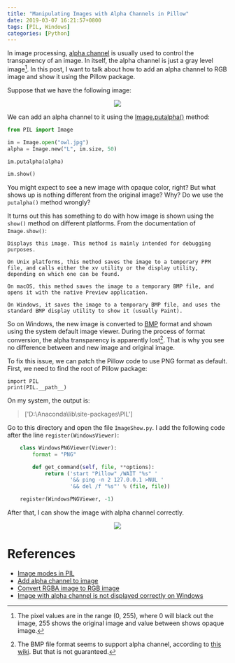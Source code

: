 ```yaml
---
title: "Manipulating Images with Alpha Channels in Pillow"
date: 2019-03-07 16:21:57+0800
tags: [PIL, Windows]
categories: [Python]
---
```


In image processing, [alpha channel](https://www.makeuseof.com/tag/alpha-channel-images-mean/) is usually used to control the transparency of an image.
In itself, the alpha channel is just a gray level image[^1].
In this post, I want to talk about how to add an alpha channel to RGB image and show it using the Pillow package.

<!--more-->

Suppose that we have the following image:

<p align="center">
<img src="https://blog-resource-1257868508.file.myqcloud.com/20200222142548.jpg">
</p>

We can add an alpha channel to it using the [Image.putalpha()](https://pillow.readthedocs.io/en/stable/reference/Image.html#PIL.Image.Image.putalpha) method:

```python
from PIL import Image

im = Image.open("owl.jpg")
alpha = Image.new("L", im.size, 50)

im.putalpha(alpha)

im.show()
```

You might expect to see a new image with opaque color, right?
But what shows up is nothing different from the original image?
Why? Do we use the `putalpha()` method wrongly?

It turns out this has something to do with how image is shown using the `show()` method on different platforms.
From the documentation of `Image.show()`:

```
Displays this image. This method is mainly intended for debugging purposes.

On Unix platforms, this method saves the image to a temporary PPM file, and calls either the xv utility or the display utility, depending on which one can be found.

On macOS, this method saves the image to a temporary BMP file, and opens it with the native Preview application.

On Windows, it saves the image to a temporary BMP file, and uses the standard BMP display utility to show it (usually Paint).
```

So on Windows, the new image is converted to [BMP](https://en.wikipedia.org/wiki/BMP_file_format) format and shown using the system default image viewer.
During the process of format conversion, the alpha transparency is apparently lost[^2].
That is why you see no difference between and new image and original image.

To fix this issue, we can patch the Pillow code to use PNG format as default.
First, we need to find the root of Pillow package:

```
import PIL
print(PIL.__path__)
```

On my system, the output is:

> ['D:\\Anaconda\\lib\\site-packages\\PIL']

Go to this directory and open the file `ImageShow.py`.
I add the following code after the line `register(WindowsViewer)`:

```python
    class WindowsPNGViewer(Viewer):
        format = "PNG"

        def get_command(self, file, **options):
            return ('start "Pillow" /WAIT "%s" '
                    '&& ping -n 2 127.0.0.1 >NUL '
                    '&& del /f "%s"' % (file, file))

    register(WindowsPNGViewer, -1)
```

After that, I can show the image with alpha channel correctly.

<p align="center">
<img src="https://blog-resource-1257868508.file.myqcloud.com/20200222142659.png">
</p>

# References

+ [Image modes in PIL](https://pillow.readthedocs.io/en/5.1.x/handbook/concepts.html#concept-modes)
+ [Add alpha channel to image](https://stackoverflow.com/q/26534148/6064933)
+ [Convert RGBA image to RGB image](https://stackoverflow.com/q/9166400/6064933)
+ [Image with alpha channel is not displayed correctly on Windows](https://github.com/python-pillow/Pillow/issues/3695)

[^1]: The pixel values are in the range (0, 255), where 0 will black out the image, 255 shows the original image and value between shows opaque image.
[^2]: The BMP file format seems to support alpha channel, according to [this wiki](https://en.wikipedia.org/wiki/BMP_file_format). But that is not guaranteed.

